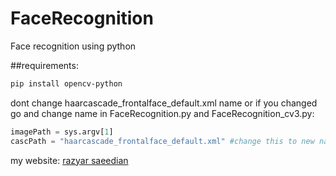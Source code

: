 # FaceRecognition
Face recognition using python 

##requirements: 
```bash
pip install opencv-python
```
    

dont change haarcascade_frontalface_default.xml name or if you changed go and change name in FaceRecognition.py and FaceRecognition_cv3.py:

```python
imagePath = sys.argv[1]
cascPath = "haarcascade_frontalface_default.xml" #change this to new name
```

my website: [razyar saeedian](https://khoderazyar.ir)



